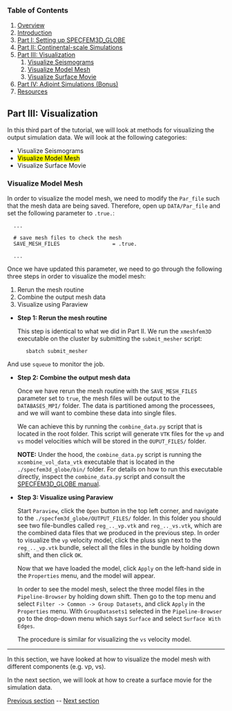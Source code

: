 ### Table of Contents
1. [Overview](/index.md)
2. [Introduction](/intro_specfem.md)
3. [Part I: Setting up SPECFEM3D_GLOBE](/setup_specfem3d.md)
4. [Part II: Continental-scale Simulations](/prepare_data.md)
5. [Part III: Visualization](/vis_seismo.md)
    1. [Visualize Seismograms](/vis_seismo.md)
    2. [Visualize Model Mesh](/vis_mesh.md)
    3. [Visualize Surface Movie](/vis_movie.md)
6. [Part IV: Adjoint Simulations (Bonus)](/run_adj_solver.md)
7. [Resources](resources.md)


## Part III: Visualization

In this third part of the tutorial, we will look at methods for visualizing the
output simulation data. We will look at the following categories:

* Visualize Seismograms
* <mark>Visualize Model Mesh</mark>
* Visualize Surface Movie

### Visualize Model Mesh

In order to visualize the model mesh, we need to modify the `Par_file` such
that the mesh data are being saved. Therefore, open up `DATA/Par_file` and set
the following parameter to `.true.`:

      ...

      # save mesh files to check the mesh
      SAVE_MESH_FILES                 = .true.

      ...

Once we have updated this parameter, we need to go through the following three
steps in order to visualize the model mesh:

1. Rerun the mesh routine
2. Combine the output mesh data
3. Visualize using Paraview

* **Step 1: Rerun the mesh routine**
  
  This step is identical to what we did in Part II. We run the `xmeshfem3D`
  executable on the cluster by submitting the `submit_mesher` script:

```shell
      sbatch submit_mesher
```
  And use `squeue` to monitor the job.

* **Step 2: Combine the output mesh data**

  Once we have rerun the mesh routine with the `SAVE_MESH_FILES` parameter set
  to `true`, the mesh files will be output to the `DATABASES_MPI/` folder. The
  data is partitioned among the processees, and we will want to combine these
  data into single files.

  We can achieve this by running the `combine_data.py` script that is located
  in the root folder. This script will generate `VTK` files for the `vp` and
  `vs` model velocities which will be stored in the `OUPUT_FILES/` folder.

  **NOTE:** Under the hood, the `combine_data.py` script is running the
  `xcombine_vol_data_vtk` executable that is located in the
  `./specfem3d_globe/bin/` folder. For details on how to run this executable
  directly, inspect the `combine_data.py` script and consult the
  [SPECFEM3D_GLOBE manual](https://specfem3d-globe.readthedocs.io/en/latest/10_graphics/?highlight=xcombine_vol_data).

* **Step 3: Visualize using Paraview**

  Start `Paraview`, click the `Open` button in the top left corner, and navigate
  to the `./specfem3d_globe/OUTPUT_FILES/` folder. In this folder you should
  see two file-bundles called `reg_.._vp.vtk` and `reg_.._vs.vtk`, which are
  the combined data files that we produced in the previous step. In order to
  visualize the `vp` velocity model, click the pluss sign next to the 
  `reg_.._vp.vtk` bundle, select all the files in the bundle by holding down
  shift, and then click `OK`.

  Now that we have loaded the model, click `Apply` on the left-hand side in the
  `Properties` menu, and the model will appear.

  In order to see the model mesh, select the three model files in the
  `Pipeline-Browser` by holding down shift. Then go to the top menu and select
  `Filter -> Common -> Group Datasets`, and click `Apply` in the `Properties`
  menu. With `GroupDatasets1` selected in the `Pipeline-Browser` go to the
  drop-down menu which says `Surface` and select `Surface With Edges`.

  The procedure is similar for visualizing the `vs` velocity model.

---
In this section, we have looked at how to visualize the model mesh with different
components (e.g. vp, vs).

In the next section, we will look at how to create a surface movie for the
simulation data.

[Previous section](/vis_seismo.md) -- [Next section](/vis_movie.md)
